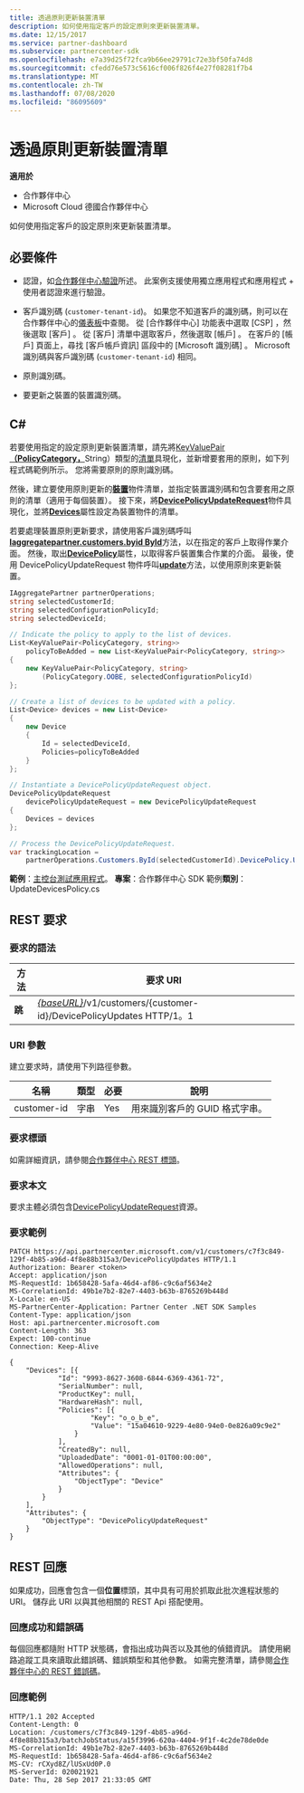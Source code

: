 ```yaml
---
title: 透過原則更新裝置清單
description: 如何使用指定客戶的設定原則來更新裝置清單。
ms.date: 12/15/2017
ms.service: partner-dashboard
ms.subservice: partnercenter-sdk
ms.openlocfilehash: e7a39d25f72fca9b66ee29791c72e3bf50fa74d8
ms.sourcegitcommit: cfedd76e573c5616cf006f826f4e27f08281f7b4
ms.translationtype: MT
ms.contentlocale: zh-TW
ms.lasthandoff: 07/08/2020
ms.locfileid: "86095609"
---
```

# <a name="update-a-list-of-devices-with-a-policy"></a>透過原則更新裝置清單

**適用於**

- 合作夥伴中心
- Microsoft Cloud 德國合作夥伴中心

如何使用指定客戶的設定原則來更新裝置清單。

## <a name="prerequisites"></a>必要條件

- 認證，如[合作夥伴中心驗證](partner-center-authentication.md)所述。 此案例支援使用獨立應用程式和應用程式 + 使用者認證來進行驗證。

- 客戶識別碼 (`customer-tenant-id`)。 如果您不知道客戶的識別碼，則可以在合作夥伴中心的[儀表板](https://partner.microsoft.com/dashboard)中查閱。 從 [合作夥伴中心] 功能表中選取 [CSP]  ，然後選取 [客戶]  。 從 [客戶] 清單中選取客戶，然後選取 [帳戶]  。 在客戶的 [帳戶] 頁面上，尋找 [客戶帳戶資訊]  區段中的 [Microsoft 識別碼]  。 Microsoft 識別碼與客戶識別碼 (`customer-tenant-id`) 相同。

- 原則識別碼。

- 要更新之裝置的裝置識別碼。

## <a name="c"></a>C\#

若要使用指定的設定原則更新裝置清單，請先將[KeyValuePair](https://docs.microsoft.com/dotnet/api/system.collections.generic.keyvaluepair-2)[**（PolicyCategory，**](https://docs.microsoft.com/dotnet/api/microsoft.store.partnercenter.models.devicesdeployment.policycategory)String）類型的[清單](https://docs.microsoft.com/dotnet/api/system.collections.generic.list-1)具現化，並新增要套用的原則，如下列程式碼範例所示。 您將需要原則的原則識別碼。

然後，建立要使用原則更新的[**裝置**](https://docs.microsoft.com/dotnet/api/microsoft.store.partnercenter.models.devicesdeployment.device)物件清單，並指定裝置識別碼和包含要套用之原則的清單（適用于每個裝置）。 接下來，將[**DevicePolicyUpdateRequest**](https://docs.microsoft.com/dotnet/api/microsoft.store.partnercenter.models.devicesdeployment.devicepolicyupdaterequest)物件具現化，並將[**Devices**](https://docs.microsoft.com/dotnet/api/microsoft.store.partnercenter.models.devicesdeployment.devicebatchcreationrequest.devices)屬性設定為裝置物件的清單。

若要處理裝置原則更新要求，請使用客戶識別碼呼叫[**Iaggregatepartner.customers.byid ById**](https://docs.microsoft.com/dotnet/api/microsoft.store.partnercenter.customers.icustomercollection.byid)方法，以在指定的客戶上取得作業介面。 然後，取出[**DevicePolicy**](https://docs.microsoft.com/dotnet/api/microsoft.store.partnercenter.customers.icustomer.devicepolicy)屬性，以取得客戶裝置集合作業的介面。 最後，使用 DevicePolicyUpdateRequest 物件呼叫[**update**](https://docs.microsoft.com/dotnet/api/microsoft.store.partnercenter.devicesdeployment.icustomerdevicecollection.update)方法，以使用原則來更新裝置。

``` csharp
IAggregatePartner partnerOperations;
string selectedCustomerId;
string selectedConfigurationPolicyId;
string selectedDeviceId;

// Indicate the policy to apply to the list of devices.
List<KeyValuePair<PolicyCategory, string>>
    policyToBeAdded = new List<KeyValuePair<PolicyCategory, string>>
{
    new KeyValuePair<PolicyCategory, string>
        (PolicyCategory.OOBE, selectedConfigurationPolicyId)
};

// Create a list of devices to be updated with a policy.
List<Device> devices = new List<Device>
{
    new Device
    {
        Id = selectedDeviceId,
        Policies=policyToBeAdded
    }
};

// Instantiate a DevicePolicyUpdateRequest object.
DevicePolicyUpdateRequest
    devicePolicyUpdateRequest = new DevicePolicyUpdateRequest
{
    Devices = devices
};

// Process the DevicePolicyUpdateRequest.
var trackingLocation =
    partnerOperations.Customers.ById(selectedCustomerId).DevicePolicy.Update(devicePolicyUpdateRequest);
```

**範例**：[主控台測試應用程式](console-test-app.md)。 **專案**：合作夥伴中心 SDK 範例**類別**： UpdateDevicesPolicy.cs

## <a name="rest-request"></a>REST 要求

### <a name="request-syntax"></a>要求的語法

| 方法    | 要求 URI                                                                                         |
|-----------|-----------------------------------------------------------------------------------------------------|
| **跳** | [*{baseURL}*](partner-center-rest-urls.md)/v1/customers/{customer-id}/DevicePolicyUpdates HTTP/1。1 |

### <a name="uri-parameter"></a>URI 參數

建立要求時，請使用下列路徑參數。

| 名稱        | 類型   | 必要 | 說明                                           |
|-------------|--------|----------|-------------------------------------------------------|
| customer-id | 字串 | Yes      | 用來識別客戶的 GUID 格式字串。 |

### <a name="request-headers"></a>要求標頭

如需詳細資訊，請參閱[合作夥伴中心 REST 標頭](headers.md)。

### <a name="request-body"></a>要求本文

要求主體必須包含[DevicePolicyUpdateRequest](device-deployment-resources.md#devicepolicyupdaterequest)資源。

### <a name="request-example"></a>要求範例

```http
PATCH https://api.partnercenter.microsoft.com/v1/customers/c7f3c849-129f-4b85-a96d-4f8e88b315a3/DevicePolicyUpdates HTTP/1.1
Authorization: Bearer <token>
Accept: application/json
MS-RequestId: 1b658428-5afa-46d4-af86-c9c6af5634e2
MS-CorrelationId: 49b1e7b2-82e7-4403-b63b-8765269b448d
X-Locale: en-US
MS-PartnerCenter-Application: Partner Center .NET SDK Samples
Content-Type: application/json
Host: api.partnercenter.microsoft.com
Content-Length: 363
Expect: 100-continue
Connection: Keep-Alive

{
    "Devices": [{
            "Id": "9993-8627-3608-6844-6369-4361-72",
            "SerialNumber": null,
            "ProductKey": null,
            "HardwareHash": null,
            "Policies": [{
                    "Key": "o_o_b_e",
                    "Value": "15a04610-9229-4e80-94e0-0e826a09c9e2"
                }
            ],
            "CreatedBy": null,
            "UploadedDate": "0001-01-01T00:00:00",
            "AllowedOperations": null,
            "Attributes": {
                "ObjectType": "Device"
            }
        }
    ],
    "Attributes": {
        "ObjectType": "DevicePolicyUpdateRequest"
    }
}
```

## <a name="rest-response"></a>REST 回應

如果成功，回應會包含一個**位置**標頭，其中具有可用於抓取此批次進程狀態的 URI。 儲存此 URI 以與其他相關的 REST Api 搭配使用。

### <a name="response-success-and-error-codes"></a>回應成功和錯誤碼

每個回應都隨附 HTTP 狀態碼，會指出成功與否以及其他的偵錯資訊。 請使用網路追蹤工具來讀取此錯誤碼、錯誤類型和其他參數。 如需完整清單，請參閱[合作夥伴中心的 REST 錯誤碼](error-codes.md)。

### <a name="response-example"></a>回應範例

```http
HTTP/1.1 202 Accepted
Content-Length: 0
Location: /customers/c7f3c849-129f-4b85-a96d-4f8e88b315a3/batchJobStatus/a15f3996-620a-4404-9f1f-4c2de78de0de
MS-CorrelationId: 49b1e7b2-82e7-4403-b63b-8765269b448d
MS-RequestId: 1b658428-5afa-46d4-af86-c9c6af5634e2
MS-CV: rCXyd8Z/lUSxUd0P.0
MS-ServerId: 020021921
Date: Thu, 28 Sep 2017 21:33:05 GMT
```
